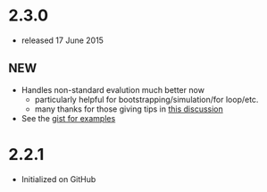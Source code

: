 # 2.3.0
  * released 17 June 2015

## NEW
   * Handles non-standard evalution much better now
     * particularly helpful for bootstrapping/simulation/for loop/etc.
     * many thanks for those giving tips in [this discussion](http://stackoverflow.com/questions/26752502/evaluate-code-within-a-function-call-in-r-use-icciccbare-within-a-loop)
   * See the [gist for examples](https://gist.github.com/matthewwolak/daeb12a84bfef88a8c8e.js)

# 2.2.1
  * Initialized on GitHub
